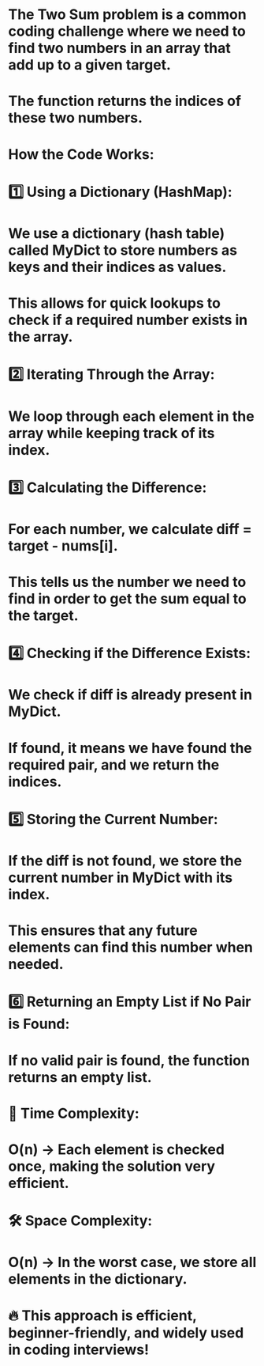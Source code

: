 # The Two Sum problem is a common coding challenge where we need to find two numbers in an array that add up to a given target.

# The function returns the indices of these two numbers.

# How the Code Works:

# 1️⃣ Using a Dictionary (HashMap):

# We use a dictionary (hash table) called MyDict to store numbers as keys and their indices as values.

# This allows for quick lookups to check if a required number exists in the array.

# 2️⃣ Iterating Through the Array:

# We loop through each element in the array while keeping track of its index.

# 3️⃣ Calculating the Difference:

# For each number, we calculate diff = target - nums[i].

# This tells us the number we need to find in order to get the sum equal to the target.

# 4️⃣ Checking if the Difference Exists:

# We check if diff is already present in MyDict.

# If found, it means we have found the required pair, and we return the indices.

# 5️⃣ Storing the Current Number:

# If the diff is not found, we store the current number in MyDict with its index.

# This ensures that any future elements can find this number when needed.

# 6️⃣ Returning an Empty List if No Pair is Found:

# If no valid pair is found, the function returns an empty list.

# 🚀 Time Complexity:

# O(n) → Each element is checked once, making the solution very efficient.

# 🛠 Space Complexity:

# O(n) → In the worst case, we store all elements in the dictionary.

# 🔥 This approach is efficient, beginner-friendly, and widely used in coding interviews!
